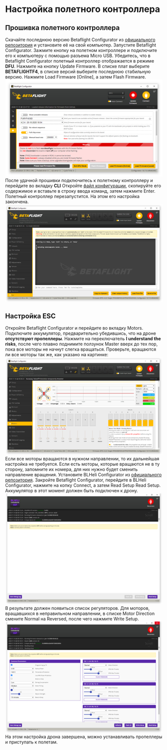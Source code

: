 # Настройка полетного контроллера

## Прошивка полетного контроллера

Скачайте последнюю версию Betaflight Configurator из [официального репозитория](https://github.com/betaflight/betaflight-configurator/releases) и установите её на свой компьютер. Запустите Betaflight Configurator. Зажмите кнопку на полетном контроллере и подключите его к компьютеру с помощью разъема Micro USB. Убедитесь, что в Betaflight Configurator полетный контроллер отображается в режиме **DFU**. Нажмите на кнопку Update Firmware. В списке плат выберите **BETAFLIGHTF4**, в списке версий выберите последнюю стабильную версию. Нажмите <span class="betaflight_button">Load Firmware [Online]</span>, а затем <span class="betaflight_button">Flash Firmware</span>.
![_image](img/beta_dfu.png)
После удачной прошивки подключитесь к полетному контроллеру и перейдите во вкладку **CLI** Откройте <a href="../res/dump.txt" target="_blank">файл конфигурации</a>, скопируйте его содержимое и вставьте в строку ввода команд, затем нажмите <span class="shortcutkey">Enter</span>. Полетный контроллер перезапустится. На этом его настройка закончена.
![_image](img/beta_cli.png)

## Настройка ESC

Откройте Betaflight Configurator и перейдите во вкладку Motors. Подключите аккумулятор, предварительно убедившись, что на дроне **отсутствуют пропеллеры**. Нажмите на переключатель **I understand the risks**, после чего плавно поднимите ползунок Master вверх до тех пор, пока все моторы не начнут слегка вращаться. Проверьте, вращаются ли все моторы так же, как указано на картинке:
![_image](img/beta_motors.png)
Если все моторы вращаются в нужном направлении, то их дальнейшая настройка не требуется. Если есть моторы, которые вращаются не в ту сторону, запомните их номера, для них нужно будет сменить направление вращения.
 Установите BLHeli Configurator из [официального репозитория](https://github.com/blheli-configurator/blheli-configurator/releases). Закройте Betaflight Configurator, перейдите в BLHeli Configurator, нажмите на копку Connect, а затем <span class="blheli_button">Read Setup</span> Read Setup. Аккумулятор в этот момент должен быть подключен к дрону.
 ![_image](img/bl.png)
 В результате должен появиться список регуляторов. Для моторов, вращавшихся в неправильном направлении, в списке Motor Direction смените Normal на Reversed, после чего нажмите <span class="blheli_button">Write Setup</span>.
  ![_image](img/bl_motors.png)
  На этом настройка дрона завершена, можно устанавливать пропеллеры и приступать к полетам.

